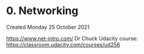 # 0. Networking
Created Monday 25 October 2021

https://www.net-intro.com/ Dr Chuck
Udacity course: https://classroom.udacity.com/courses/ud256
